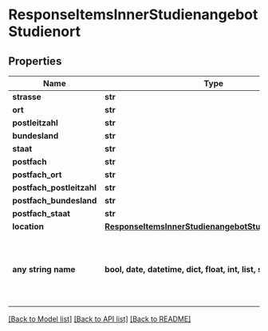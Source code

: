 # ResponseItemsInnerStudienangebotStudienort


## Properties
Name | Type | Description | Notes
------------ | ------------- | ------------- | -------------
**strasse** | **str** |  | [optional] 
**ort** | **str** |  | [optional] 
**postleitzahl** | **str** |  | [optional] 
**bundesland** | **str** |  | [optional] 
**staat** | **str** |  | [optional] 
**postfach** | **str** |  | [optional] 
**postfach_ort** | **str** |  | [optional] 
**postfach_postleitzahl** | **str** |  | [optional] 
**postfach_bundesland** | **str** |  | [optional] 
**postfach_staat** | **str** |  | [optional] 
**location** | [**ResponseItemsInnerStudienangebotStudienortLocation**](ResponseItemsInnerStudienangebotStudienortLocation.md) |  | [optional] 
**any string name** | **bool, date, datetime, dict, float, int, list, str, none_type** | any string name can be used but the value must be the correct type | [optional]

[[Back to Model list]](../README.md#documentation-for-models) [[Back to API list]](../README.md#documentation-for-api-endpoints) [[Back to README]](../README.md)


